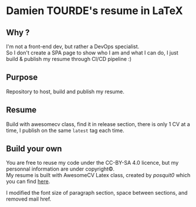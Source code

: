 # Damien TOURDE's resume in LaTeX

## Why ?

I'm not a front-end dev, but rather a DevOps specialist.  
So I don't create a SPA page to show who I am and what I can do, I just build & publish my resume through CI/CD pipeline :)

## Purpose

Repository to host, build and publish my resume.

## Resume

Build with awesomecv class, find it in release section, there is only 1 CV at a time, I publish on the same `latest` tag each time.

## Build your own

You are free to reuse my code under the CC-BY-SA 4.0 licence, but my personnal information are under copyright©.  
My resume is built with AwesomeCV Latex class, created by *posquit0* which you can find [here](https://github.com/posquit0/Awesome-CV).

I modified the font size of paragraph section, space between sections, and removed mail href.
